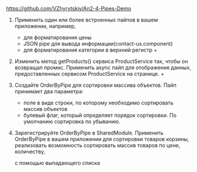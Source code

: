 https://github.com/VZhyrytskiy/An2-4-Pipes-Demo

1. Применить один или более встроенных пайпов в вашем приложении, например, 
    - для форматирования цены
    - JSON pipe  для вывода информации(contact-us.component)
    - для форматирования категории в верхний регистр +

2. Изменить метод getProducts() сервиса ProductService так, чтобы он возвращал промис. 
   Применить async пайп для отображения данных, предоставленных сервисом ProductService на странице. +

3. Создайте OrderByPipe для сортировки массива объектов. 
   Пайп принимает два параметра: 
   - поле в виде строки, по которому необходимо сортировать массив объектов
   - булевый флаг, который определяет порядок сортировки. По умолчанию сортировка по убыванию.

4. Зарегистрируйте OrderByPipe в SharedModule.
   Применить OrderByPipe в вашем приложении для сортировки товаров корзины, 
   реализовать возмомность сортировать массив товаров по цене, количеству, 
   
    
   c помощью выпадающего списка

